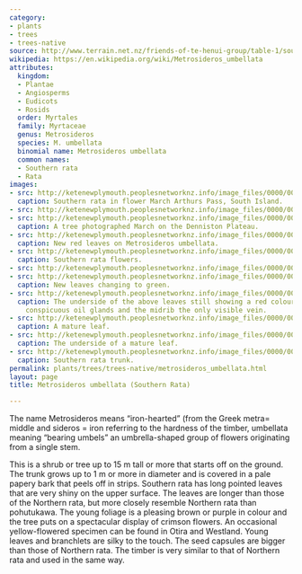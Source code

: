```yaml
---
category:
- plants
- trees
- trees-native
source: http://www.terrain.net.nz/friends-of-te-henui-group/table-1/southern-rata.html
wikipedia: https://en.wikipedia.org/wiki/Metrosideros_umbellata
attributes:
  kingdom:
  - Plantae
  - Angiosperms
  - Eudicots
  - Rosids
  order: Myrtales
  family: Myrtaceae
  genus: Metrosideros
  species: M. umbellata
  binomial name: Metrosideros umbellata
  common names:
  - Southern rata
  - Rata
images:
- src: http://ketenewplymouth.peoplesnetworknz.info/image_files/0000/0007/2229/Metrosideros_umbellata__Southern_Rata_-002.JPG
  caption: Southern rata in flower March Arthurs Pass, South Island.
- src: http://ketenewplymouth.peoplesnetworknz.info/image_files/0000/0007/2224/Metrosideros_umbellata__Southern_Rata_-001.JPG
- src: http://ketenewplymouth.peoplesnetworknz.info/image_files/0000/0007/3629/Southern_Rata__Metrosideros_umbellata__.JPG
  caption: A tree photographed March on the Denniston Plateau.
- src: http://ketenewplymouth.peoplesnetworknz.info/image_files/0000/0007/2219/Metrosideros_umbellata__Southern_Rata__.JPG
  caption: New red leaves on Metrosideros umbellata.
- src: http://ketenewplymouth.peoplesnetworknz.info/image_files/0000/0000/7628/Metrosideros_umbellata__southern_rata_1-7.JPG
  caption: Southern rata flowers.
- src: http://ketenewplymouth.peoplesnetworknz.info/image_files/0000/0000/7633/Metrosideros_umbellata__southern_rata_1-8.JPG
- src: http://ketenewplymouth.peoplesnetworknz.info/image_files/0000/0007/2214/Metrosideros_umbellata__Southern_Rata__-002.JPG
  caption: New leaves changing to green.
- src: http://ketenewplymouth.peoplesnetworknz.info/image_files/0000/0007/2209/Metrosideros_umbellata__Southern_Rata__-003.JPG
  caption: The underside of the above leaves still showing a red colour. Note the
    conspicuous oil glands and the midrib the only visible vein.
- src: http://ketenewplymouth.peoplesnetworknz.info/image_files/0000/0007/3639/Southern_Rata__Metrosideros_umbellata__-002.JPG
  caption: A mature leaf.
- src: http://ketenewplymouth.peoplesnetworknz.info/image_files/0000/0007/3644/Southern_Rata__Metrosideros_umbellata__-003.JPG
  caption: The underside of a mature leaf.
- src: http://ketenewplymouth.peoplesnetworknz.info/image_files/0000/0000/6703/Southern_rata_trunk.JPG
  caption: Southern rata trunk.
permalink: plants/trees/trees-native/metrosideros_umbellata.html
layout: page
title: Metrosideros umbellata (Southern Rata)

---
```

The name Metrosideros means “iron-hearted” (from the Greek metra= middle and sideros = iron referring to the hardness of the timber, umbellata meaning “bearing umbels” an umbrella-shaped group of flowers originating from a single stem.

This is a shrub or tree up to 15 m tall or more that starts off on the ground. The trunk grows up to 1 m or more in diameter and is covered in a pale papery bark that peels off in strips. Southern rata has long pointed leaves that are very shiny on the upper surface. The leaves are longer than those of the Northern rata, but more closely resemble Northern rata than pohutukawa. The young foliage is a pleasing brown or purple in colour and the tree puts on a spectacular display of crimson flowers. An occasional yellow-flowered specimen can be found in Otira and Westland. Young leaves and branchlets are silky to the touch. The seed capsules are bigger than those of Northern rata. The timber is very similar to that of Northern rata and used in the same way.
